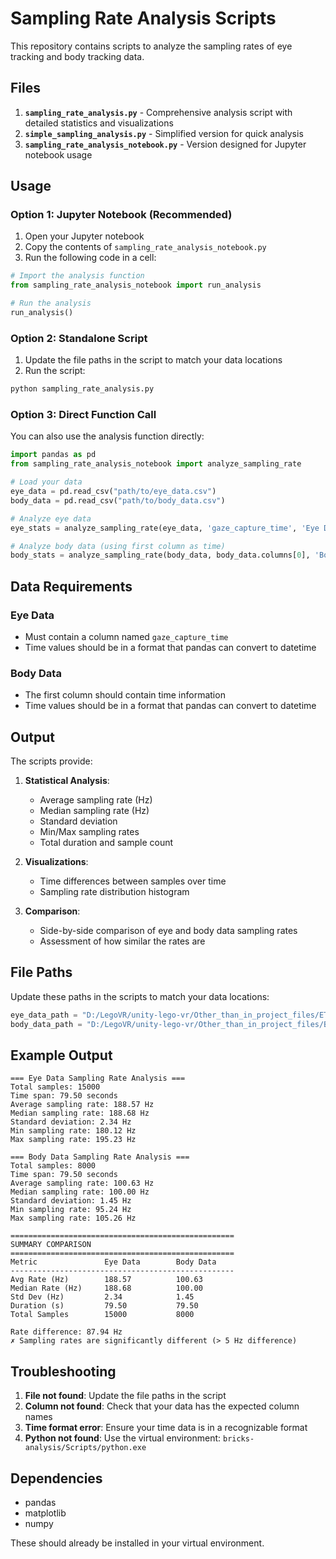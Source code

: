 # Sampling Rate Analysis Scripts

This repository contains scripts to analyze the sampling rates of eye tracking and body tracking data.

## Files

1. **`sampling_rate_analysis.py`** - Comprehensive analysis script with detailed statistics and visualizations
2. **`simple_sampling_analysis.py`** - Simplified version for quick analysis
3. **`sampling_rate_analysis_notebook.py`** - Version designed for Jupyter notebook usage

## Usage

### Option 1: Jupyter Notebook (Recommended)

1. Open your Jupyter notebook
2. Copy the contents of `sampling_rate_analysis_notebook.py`
3. Run the following code in a cell:

```python
# Import the analysis function
from sampling_rate_analysis_notebook import run_analysis

# Run the analysis
run_analysis()
```

### Option 2: Standalone Script

1. Update the file paths in the script to match your data locations
2. Run the script:

```bash
python sampling_rate_analysis.py
```

### Option 3: Direct Function Call

You can also use the analysis function directly:

```python
import pandas as pd
from sampling_rate_analysis_notebook import analyze_sampling_rate

# Load your data
eye_data = pd.read_csv("path/to/eye_data.csv")
body_data = pd.read_csv("path/to/body_data.csv")

# Analyze eye data
eye_stats = analyze_sampling_rate(eye_data, 'gaze_capture_time', 'Eye Data')

# Analyze body data (using first column as time)
body_stats = analyze_sampling_rate(body_data, body_data.columns[0], 'Body Data')
```

## Data Requirements

### Eye Data
- Must contain a column named `gaze_capture_time`
- Time values should be in a format that pandas can convert to datetime

### Body Data
- The first column should contain time information
- Time values should be in a format that pandas can convert to datetime

## Output

The scripts provide:

1. **Statistical Analysis**:
   - Average sampling rate (Hz)
   - Median sampling rate (Hz)
   - Standard deviation
   - Min/Max sampling rates
   - Total duration and sample count

2. **Visualizations**:
   - Time differences between samples over time
   - Sampling rate distribution histogram

3. **Comparison**:
   - Side-by-side comparison of eye and body data sampling rates
   - Assessment of how similar the rates are

## File Paths

Update these paths in the scripts to match your data locations:

```python
eye_data_path = "D:/LegoVR/unity-lego-vr/Other_than_in_project_files/ET_Data/P001_ET_Data_2025-07-31.csv"
body_data_path = "D:/LegoVR/unity-lego-vr/Other_than_in_project_files/BT_Data/test_BT_Data_2025-07-31.csv"
```

## Example Output

```
=== Eye Data Sampling Rate Analysis ===
Total samples: 15000
Time span: 79.50 seconds
Average sampling rate: 188.57 Hz
Median sampling rate: 188.68 Hz
Standard deviation: 2.34 Hz
Min sampling rate: 180.12 Hz
Max sampling rate: 195.23 Hz

=== Body Data Sampling Rate Analysis ===
Total samples: 8000
Time span: 79.50 seconds
Average sampling rate: 100.63 Hz
Median sampling rate: 100.00 Hz
Standard deviation: 1.45 Hz
Min sampling rate: 95.24 Hz
Max sampling rate: 105.26 Hz

==================================================
SUMMARY COMPARISON
==================================================
Metric               Eye Data        Body Data      
--------------------------------------------------
Avg Rate (Hz)        188.57          100.63        
Median Rate (Hz)     188.68          100.00        
Std Dev (Hz)         2.34            1.45          
Duration (s)         79.50           79.50         
Total Samples        15000           8000          

Rate difference: 87.94 Hz
✗ Sampling rates are significantly different (> 5 Hz difference)
```

## Troubleshooting

1. **File not found**: Update the file paths in the script
2. **Column not found**: Check that your data has the expected column names
3. **Time format error**: Ensure your time data is in a recognizable format
4. **Python not found**: Use the virtual environment: `bricks-analysis/Scripts/python.exe`

## Dependencies

- pandas
- matplotlib
- numpy

These should already be installed in your virtual environment. 